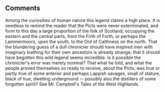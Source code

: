 ## Comments

Among the curiosities of human nature this legend claims a high place. 
It is needless to remind the reader that the Picts were never exterminated, 
and form to this day a large proportion of the folk of Scotland, 
occupying the eastern and the central parts, from the Firth of Forth, 
or perhaps the Lammermoors, upon the south, to the Ord of Caithness on the north. 
That the blundering guess of a dull chronicler should have inspired men 
with imaginary loathing for their own ancestors is already strange; 
that it should have begotten this wild legend seems incredible. 
Is it possible the chronicler's error was merely nominal? 
That what he told, and what the people proved themselves so ready to receive, 
about the Picts, was true or partly true of some anterior and perhaps Lappish savages, 
small of stature, black of hue, dwelling underground -- possibly also the distillers of some forgotten spirit? 
See Mr. Campbell's Tales of the West Highlands.


